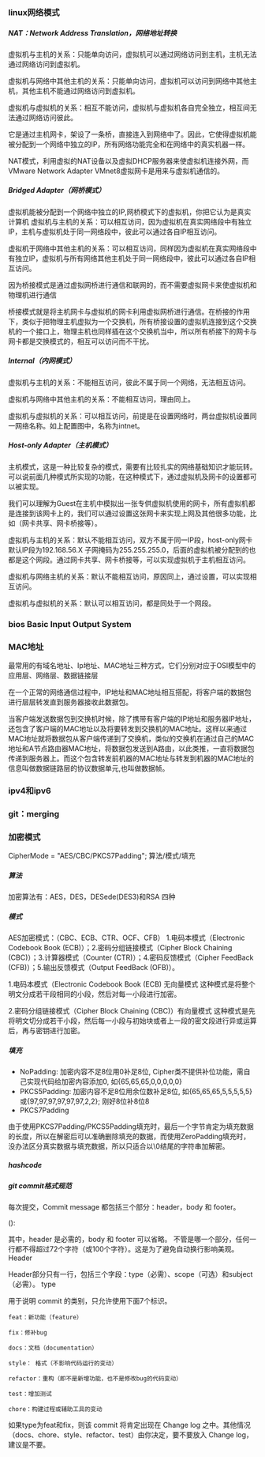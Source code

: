 ### linux网络模式
##### NAT：Network Address Translation，网络地址转换
虚拟机与主机的关系：只能单向访问，虚拟机可以通过网络访问到主机，主机无法通过网络访问到虚拟机。

虚拟机与网络中其他主机的关系：只能单向访问，虚拟机可以访问到网络中其他主机，其他主机不能通过网络访问到虚拟机。

虚拟机与虚拟机的关系：相互不能访问，虚拟机与虚拟机各自完全独立，相互间无法通过网络访问彼此。

它是通过主机网卡，架设了一条桥，直接连入到网络中了。因此，它使得虚拟机能被分配到一个网络中独立的IP，所有网络功能完全和在网络中的真实机器一样。

NAT模式，利用虚拟的NAT设备以及虚拟DHCP服务器来使虚拟机连接外网，而VMware Network Adapter VMnet8虚拟网卡是用来与虚拟机通信的。

##### Bridged Adapter（网桥模式）
虚拟机能被分配到一个网络中独立的IP,网桥模式下的虚拟机，你把它认为是真实计算机
虚拟机与主机的关系：可以相互访问，因为虚拟机在真实网络段中有独立IP，主机与虚拟机处于同一网络段中，彼此可以通过各自IP相互访问。

虚拟机于网络中其他主机的关系：可以相互访问，同样因为虚拟机在真实网络段中有独立IP，虚拟机与所有网络其他主机处于同一网络段中，彼此可以通过各自IP相互访问。

因为桥接模式是通过虚拟网桥进行通信和联网的，而不需要虚拟网卡来使虚拟机和物理机进行通信

桥接模式就是将主机网卡与虚拟机的网卡利用虚拟网桥进行通信。在桥接的作用下，类似于把物理主机虚拟为一个交换机，所有桥接设置的虚拟机连接到这个交换机的一个接口上，物理主机也同样插在这个交换机当中，所以所有桥接下的网卡与网卡都是交换模式的，相互可以访问而不干扰。

##### Internal（内网模式）
虚拟机与主机的关系：不能相互访问，彼此不属于同一个网络，无法相互访问。

虚拟机与网络中其他主机的关系：不能相互访问，理由同上。

虚拟机与虚拟机的关系：可以相互访问，前提是在设置网络时，两台虚拟机设置同一网络名称。如上配置图中，名称为intnet。

##### Host-only Adapter（主机模式）
主机模式，这是一种比较复杂的模式，需要有比较扎实的网络基础知识才能玩转。可以说前面几种模式所实现的功能，在这种模式下，通过虚拟机及网卡的设置都可以被实现。

我们可以理解为Guest在主机中模拟出一张专供虚拟机使用的网卡，所有虚拟机都是连接到该网卡上的，我们可以通过设置这张网卡来实现上网及其他很多功能，比如（网卡共享、网卡桥接等）。

虚拟机与主机的关系：默认不能相互访问，双方不属于同一IP段，host-only网卡默认IP段为192.168.56.X 子网掩码为255.255.255.0，后面的虚拟机被分配到的也都是这个网段。通过网卡共享、网卡桥接等，可以实现虚拟机于主机相互访问。

虚拟机与网络主机的关系：默认不能相互访问，原因同上，通过设置，可以实现相互访问。

虚拟机与虚拟机的关系：默认可以相互访问，都是同处于一个网段。


### bios  Basic Input Output System


### MAC地址
最常用的有域名地址、Ip地址、MAC地址三种方式，它们分别对应于OSI模型中的应用层、网络层、数据链接层

在一个正常的网络通信过程中，IP地址和MAC地址相互搭配，将客户端的数据包进行层层转发直到服务器接收此数据包。

当客户端发送数据包到交换机时候，除了携带有客户端的IP地址和服务器IP地址，还包含了客户端的MAC地址以及将要转发到交换机的MAC地址。这样以来通过MAC地址就将数据包从客户端传递到了交换机，类似的交换机在通过自己的MAC地址和A节点路由器MAC地址，将数据包发送到A路由，以此类推，一直将数据包传递到服务器上。而这个包含转发前机器的MAC地址与转发到机器的MAC地址的信息叫做数据链路层的协议数据单元,也叫做数据帧。
### ipv4和ipv6

### git：merging

### 加密模式
CipherMode = "AES/CBC/PKCS7Padding";  算法/模式/填充
##### 算法
加密算法有：AES，DES，DESede(DES3)和RSA 四种 

##### 模式
AES加密模式：（CBC、ECB、CTR、OCF、CFB）
1.电码本模式（Electronic Codebook Book (ECB)）；2.密码分组链接模式（Cipher Block Chaining (CBC)）；3.计算器模式（Counter (CTR)）；4.密码反馈模式（Cipher FeedBack (CFB)）；5.输出反馈模式（Output FeedBack (OFB)）。

1.电码本模式（Electronic Codebook Book (ECB) 无向量模式
    这种模式是将整个明文分成若干段相同的小段，然后对每一小段进行加密。

 2.密码分组链接模式（Cipher Block Chaining (CBC)）有向量模式
    这种模式是先将明文切分成若干小段，然后每一小段与初始块或者上一段的密文段进行异或运算后，再与密钥进行加密。
##### 填充
* NoPadding: 加密内容不足8位用0补足8位, Cipher类不提供补位功能，需自己实现代码给加密内容添加0, 如{65,65,65,0,0,0,0,0}
* PKCS5Padding: 加密内容不足8位用余位数补足8位, 如{65,65,65,5,5,5,5,5}或{97,97,97,97,97,97,2,2}; 刚好8位补8位8 
* PKCS7Padding

由于使用PKCS7Padding/PKCS5Padding填充时，最后一个字节肯定为填充数据的长度，所以在解密后可以准确删除填充的数据，而使用ZeroPadding填充时，没办法区分真实数据与填充数据，所以只适合以\0结尾的字符串加解密。

##### hashcode


##### git commit格式规范
每次提交，Commit message 都包括三个部分：header，body 和 footer。

<type>(<scope>): <subject>
<BLANK LINE>
<body>
<BLANK LINE>
<footer>

其中，header 是必需的，body 和 footer 可以省略。
不管是哪一个部分，任何一行都不得超过72个字符（或100个字符）。这是为了避免自动换行影响美观。
Header

Header部分只有一行，包括三个字段：type（必需）、scope（可选）和subject（必需）。
type

用于说明 commit 的类别，只允许使用下面7个标识。

    feat：新功能（feature）

    fix：修补bug

    docs：文档（documentation）

    style： 格式（不影响代码运行的变动）

    refactor：重构（即不是新增功能，也不是修改bug的代码变动）

    test：增加测试

    chore：构建过程或辅助工具的变动

如果type为feat和fix，则该 commit 将肯定出现在 Change log 之中。其他情况（docs、chore、style、refactor、test）由你决定，要不要放入 Change log，建议是不要。